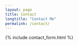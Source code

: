 ```yaml
---
layout: page
title: Contact
longtitle: "Contact Me"
permalink: /contact/
---
```


{% include contact_form.html %}